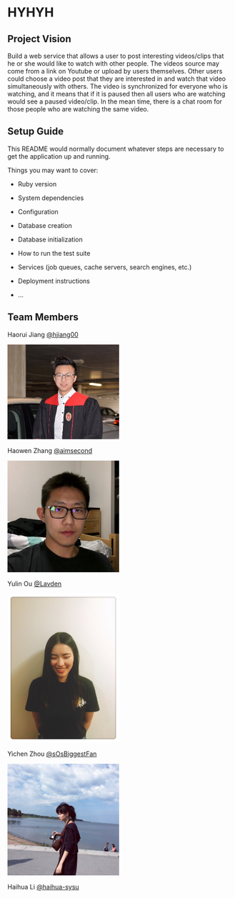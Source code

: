 # HYHYH

## Project Vision
Build a web service that allows a user to post interesting videos/clips that he or she would like to watch with other people. The videos source may come from a link on Youtube or upload by users themselves. Other users could choose a video post that they are interested in and watch that video simultaneously with others. The video is synchronized for everyone who is watching, and it means that if it is paused then all users who are watching would see a paused video/clip. In the mean time, there is a chat room for those people who are watching the same video. 

## Setup Guide
This README would normally document whatever steps are necessary to get the
application up and running.

Things you may want to cover:

* Ruby version

* System dependencies

* Configuration

* Database creation

* Database initialization

* How to run the test suite

* Services (job queues, cache servers, search engines, etc.)

* Deployment instructions

* ...

## Team Members

Haorui Jiang [@hjiang00](https://github.com/hjiang00)

<img src="./pics/Haorui_Jiang.jpg" width="250">

Haowen Zhang [@aimsecond](https://github.com/aimsecond)

<img src="./pics/haowen_zhang.jpg" width="250">

Yulin Ou [@Lavden](https://github.com/Lavden)

<img src="./pics/yulin.jpg" width="250">

Yichen Zhou [@sOsBiggestFan](https://github.com/sOsBiggestFan)

<img src="./pics/yichen.jpg" width="250">

Haihua Li [@haihua-sysu](https://github.com/haihua-sysu)
